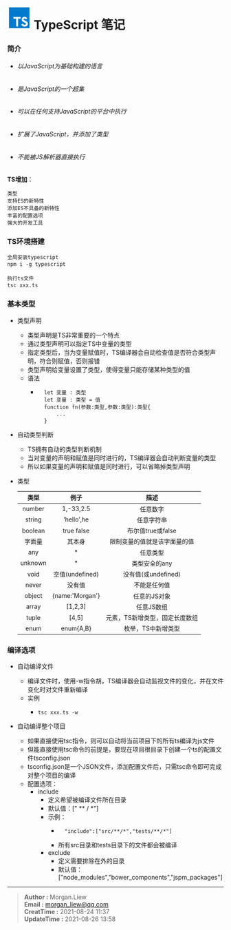 

<img src="./assets/TS.png" alt="alt TS" style="zoom: 20%;" /> **TypeScript 笔记**
=============


### 简介

+ ###### 以JavaScript为基础构建的语言

+ ###### 是JavaScript的一个超集

+ ###### 可以在任何支持JavaScript的平台中执行

+ ###### 扩展了JavaScript，并添加了类型

+ ###### 不能被JS解析器直接执行

  

**TS增加**：

    类型
    支持ES的新特性
    添加ES不具备的新特性
    丰富的配置选项
    强大的开发工具



### TS环境搭建

    全局安装typescript
    npm i -g typescript
    
    执行ts文件
    tsc xxx.ts



### 基本类型

+ 类型声明
    - 类型声明是TS非常重要的一个特点
    - 通过类型声明可以指定TS中变量的类型
    - 指定类型后，当为变量赋值时，TS编译器会自动检查值是否符合类型声明，符合则赋值，否则报错
    - 类型声明给变量设置了类型，使得变量只能存储某种类型的值
    - 语法
        - ```
            let 变量 : 类型
            let 变量 : 类型 = 值
            function fn(参数:类型,参数:类型):类型{
                ...
            }
          ```
+ 自动类型判断
    - TS拥有自动的类型判断机制
    - 当对变量的声明和赋值是同时进行的，TS编译器会自动判断变量的类型
    - 所以如果变量的声明和赋值是同时进行，可以省略掉类型声明


+ 类型
  
  |    类型    |  例子  |                描述                   |
  | :------: | :--------: | :--------------------------------: |
  |  number   | 1,-33,2.5        |       任意数字                |
  |  string   | ‘hello’,he       |      任意字符串               |
  |  boolean  | true false       |  布尔值true或false            |
  |   字面量   |   其本身         |  限制变量的值就是该字面量的值    |
  |   any     |  *              |  任意类型                     |
  |  unknown  |  *              |  类型安全的any                 |
  |  void     | 空值(undefined)  | 没有值(或undefined)           |
  |  never    | 没有值           | 不能是任何值                   |
  | object    | {name:'Morgan'} | 任意的JS对象                   |
  | array     | [1,2,3]         | 任意JS数组                     |
  | tuple     | [4,5]           | 元素，TS新增类型，固定长度数组   |
  | enum      | enum{A,B}       | 枚举，TS中新增类型              |

### 编译选项
+ 自动编译文件
  - 编译文件时，使用-w指令胡，TS编译器会自动监视文件的变化，并在文件变化时对文件重新编译
  - 实例
    + ```
      tsc xxx.ts -w
      ```
      
+ 自动编译整个项目
  - 如果直接使用tsc指令，则可以自动将当前项目下的所有ts编译为js文件
  - 但能直接使用tsc命令的前提是，要现在项目根目录下创建一个ts的配置文件tsconfig.json
  - tsconfig.json是一个JSON文件，添加配置文件后，只需tsc命令即可完成对整个项目的编译
  - 配置选项：
    + include
      + 定义希望被编译文件所在目录
      + 默认值：[" ** / *"]
      + 示例：
        + ```
            "include":["src/**/*","tests/**/*"]
          ```
        + 所有src目录和tests目录下的文件都会被编译
      + exclude 
        + 定义需要排除在外的目录
        + 默认值：["node_modules","bower_components","jspm_packages"]

------
> **Author :**  Morgan.Liew    
> **Email :** morgan_liew@qq.com   
> **CreatTime :**   2021-08-24 11:37   
> **UpdateTime :**  2021-08-26 13:58




